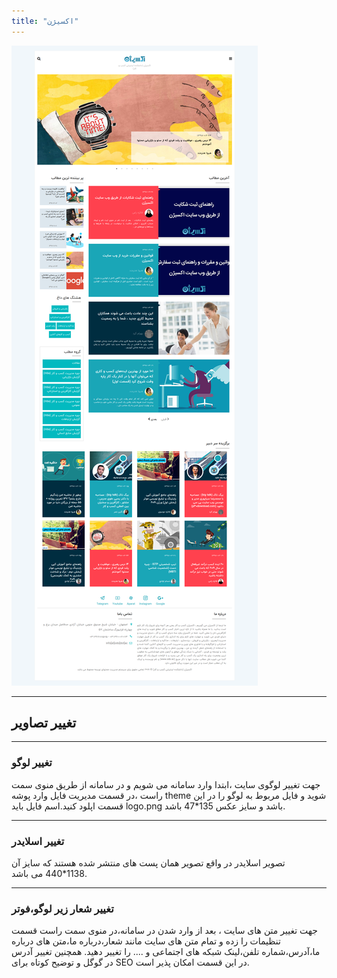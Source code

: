 ```yaml
---
title: "اکسیژن"
---
```


![my package](odo.ac.png)


____
## تغییر تصاویر
___
### تغییر لوگو

جهت تغییر لوگوی سایت ،ابتدا وارد سامانه می شویم و در سامانه از طریق منوی سمت راست ،در قسمت مدیریت فایل وارد پوشه theme شوید و فایل مربوط به لوگو را در این قسمت اپلود کنید.اسم فایل باید logo.png باشد و سایز عکس 135*47 باشد.

___
### تغییر اسلایدر
تصویر اسلایدر در واقع تصویر همان پست های منتشر شده هستند که سایز آن 1138*440 می باشد.

______


### تغییر شعار زیر لوگو،فوتر 
جهت تغییر متن های سایت ، بعد از وارد شدن در سامانه،در منوی سمت راست قسمت تنظیمات را زده و تمام متن های سایت مانند شعار،درباره ما،متن های درباره ما،آدرس،شماره تلفن،لینک شبکه های اجتماعی و .... را تغییر دهید.
همچنین تغییر آدرس در گوگل  و توضیح کوتاه برای SEO در این قسمت امکان پذیر است.	


